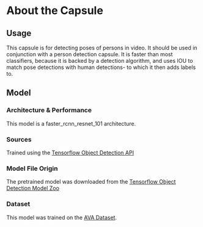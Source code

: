 # About the Capsule
## Usage
This capsule is for detecting poses of persons in video. It should be used
in conjunction with a person detection capsule. It is faster than most classifiers, 
because it is backed by a detection algorithm, and uses IOU to match pose detections
with human detections- to which it then adds labels to.

## Model
### Architecture & Performance
This model is a faster_rcnn_resnet_101 architecture.

### Sources
Trained using the [Tensorflow Object Detection API](
https://github.com/tensorflow/models/blob/master/research/object_detection)

###  Model File Origin
The pretrained model was downloaded from the
[Tensorflow Object Detection Model Zoo](
https://github.com/tensorflow/models/blob/master/research/object_detection/g3doc/detection_model_zoo.md)

### Dataset
This model was trained on the [AVA Dataset](https://research.google.com/ava/).